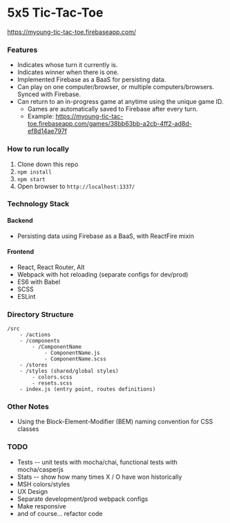 # 5x5 Tic-Tac-Toe

https://myoung-tic-tac-toe.firebaseapp.com/

### Features

- Indicates whose turn it currently is.
- Indicates winner when there is one.
- Implemented Firebase as a BaaS for persisting data.
- Can play on one computer/browser, or multiple computers/browsers. Synced with Firebase.
- Can return to an in-progress game at anytime using the unique game ID. <br>
    * Games are automatically saved to Firebase after every turn.
    * Example: https://myoung-tic-tac-toe.firebaseapp.com/games/38bb63bb-a2cb-4ff2-ad8d-ef8d14ae797f

### How to run locally

1. Clone down this repo
2. `npm install`
3. `npm start`
4. Open browser to `http://localhost:1337/`

###

### Technology Stack

#### Backend

- Persisting data using Firebase as a BaaS, with ReactFire mixin

#### Frontend

- React, React Router, Alt
- Webpack with hot reloading (separate configs for dev/prod)
- ES6 with Babel
- SCSS
- ESLint

### Directory Structure

```
/src
    - /actions
    - /components
        - /ComponentName
            - ComponentName.js
            - ComponentName.scss
    - /stores
    - /styles (shared/global styles)
        - colors.scss
        - resets.scss
    - index.js (entry point, routes definitions)
```

### Other Notes

- Using the Block-Element-Modifier (BEM) naming convention for CSS classes

### TODO

- Tests -- unit tests with mocha/chai, functional tests with mocha/casperjs
- Stats -- show how many times X / O have won historically
- MSH colors/styles
- UX Design
- Separate development/prod webpack configs
- Make responsive
- and of course... refactor code
